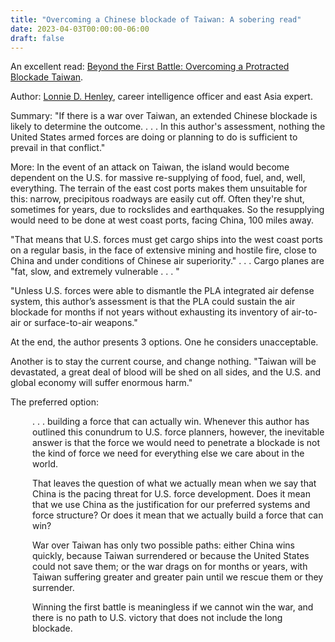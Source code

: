 ```yaml
---
title: "Overcoming a Chinese blockade of Taiwan: A sobering read"
date: 2023-04-03T00:00:00-06:00
draft: false
---
```


An excellent read: <a href="/beyond-the-first-battle.pdf">Beyond the First Battle: Overcoming a Protracted Blockade Taiwan</a>.

Author: <a href="https://www.uscc.gov/sites/default/files/2021-02/Lonnie_Henley_bio.pdf" target="blank">Lonnie D. Henley</a>, career intelligence officer and east Asia expert.

Summary: "If there is a war over Taiwan, an extended Chinese blockade is likely to determine the outcome. . . . In this author's assessment, nothing the United States armed forces are doing or planning to do is sufficient to prevail in that conflict."

More: In the event of an attack on Taiwan, the island would become dependent on the U.S. for massive re-supplying of food, fuel, and, well, everything. The terrain of the east cost ports makes them unsuitable for this: narrow, precipitous roadways are easily cut off. Often they're shut, sometimes for years, due to rockslides and earthquakes. So the resupplying would need to be done at west coast ports, facing China, 100 miles away.

"That means that U.S. forces must get cargo ships into the west coast ports on a regular basis, in the face of extensive mining and hostile fire, close to China and under conditions of Chinese air superiority."  . . . Cargo planes are "fat, slow, and extremely vulnerable . . . " 

"Unless U.S. forces were able to dismantle the PLA integrated air defense system, this author’s assessment is that the PLA could sustain the air blockade for months if not years without exhausting its inventory of air-to-air or surface-to-air weapons."

At the end, the author presents 3 options. One he considers unacceptable. 

Another is to stay the current course, and change nothing. "Taiwan will be devastated, a great deal of blood will be shed on all sides, and the U.S. and global economy will suffer enormous harm."

The preferred option: 
<div style="padding-left: 2.5em;"><p>. . . building a force that can actually win. Whenever this author has outlined this conundrum to U.S. force planners, however, the inevitable answer is that the force we would need to penetrate a blockade is not the kind of force we need for everything else we care about in the world.</p></div>

<div style="padding-left: 2.5em;"><p>That leaves the question of what we actually mean when we say that China is the pacing threat for U.S. force development. Does it mean that we use China as the justification for our preferred systems and force structure? Or does it mean that we actually build a force that can win?</p></div>

<div style="padding-left: 2.5em;"><p>War over Taiwan has only two possible paths: either China wins quickly, because Taiwan surrendered or because the United States could not save them; or the war drags on for months or
  years, with Taiwan suffering greater and greater pain until we rescue them or they surrender.</p></div>

<div style="padding-left: 2.5em;"><p>Winning the first battle is meaningless if we cannot win the war, and there is no path to U.S. victory that does not include the long blockade.</p></div>


